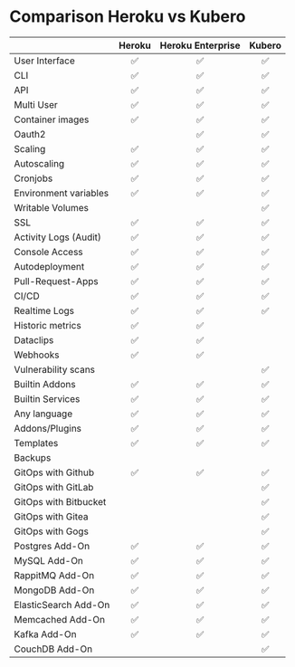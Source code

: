 # Comparison Heroku vs Kubero


|                       | Heroku | Heroku Enterprise | Kubero | 
|-----------------------|:------:|:-----------------:|:------:|
| User Interface        | ✅     | ✅                | ✅     |
| CLI                   | ✅     | ✅                | ✅     |
| API                   | ✅     | ✅                | ✅     |
| Multi User            | ✅     | ✅                | ✅     |
| Container images      | ✅     | ✅                | ✅     |
| Oauth2                |        | ✅                | ✅     |
| Scaling               | ✅     | ✅                | ✅     |
| Autoscaling           | ✅     | ✅                | ✅     |
| Cronjobs              | ✅     | ✅                | ✅     |
| Environment variables | ✅     | ✅                | ✅     |
| Writable Volumes      |        |                   | ✅     |
| SSL                   | ✅     | ✅                | ✅     |
| Activity Logs (Audit) | ✅     | ✅                | ✅     |
| Console Access        | ✅     | ✅                | ✅     |
| Autodeployment        | ✅     | ✅                | ✅     |
| Pull-Request-Apps     | ✅     | ✅                | ✅     |
| CI/CD                 | ✅     | ✅                | ✅     |
| Realtime Logs         | ✅     | ✅                | ✅     |
| Historic metrics      | ✅     | ✅                |        |
| Dataclips             | ✅     | ✅                |        |
| Webhooks              | ✅     | ✅                |        |
| Vulnerability scans   |        |                   | ✅     |
| Builtin Addons        | ✅     | ✅                | ✅     |
| Builtin Services      | ✅     | ✅                | ✅     |
| Any language          | ✅     | ✅                | ✅     |
| Addons/Plugins        | ✅     | ✅                | ✅     |
| Templates             | ✅     | ✅                | ✅     |
| Backups               |        |                   |        |
| GitOps with Github    | ✅     | ✅                | ✅     |
| GitOps with GitLab    |        |                   | ✅     |
| GitOps with Bitbucket |        |                   | ✅     |
| GitOps with Gitea     |        |                   | ✅     |
| GitOps with Gogs      |        |                   | ✅     |
| Postgres Add-On       | ✅     | ✅                | ✅     |
| MySQL Add-On          | ✅     | ✅                | ✅     |
| RappitMQ Add-On       | ✅     | ✅                | ✅     |
| MongoDB Add-On        | ✅     | ✅                | ✅     |
| ElasticSearch Add-On  | ✅     | ✅                | ✅     |
| Memcached Add-On      | ✅     | ✅                | ✅     |
| Kafka Add-On          | ✅     | ✅                | ✅     |
| CouchDB Add-On        |        |                   | ✅     |
